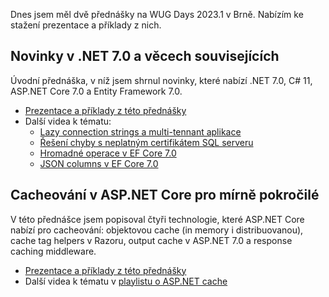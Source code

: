 <!-- dcterms:title = Prezentace a příklady z WUG Days 2023.1 v Brně -->
<!-- dcterms:abstract = Dnes jsem měl dvě přednášky na WUG Days 2023.1 v Brně. Nabízím ke stažení prezentace a příklady z nich. -->
<!-- dcterms:creator = Michal Altair Valášek -->
<!-- x4w:coverUrl = /cover-pictures/20230130-wug-days.jpg -->
<!-- x4w:pictureUrl = /perex-pictures/20230130-wug-days.jpg -->
<!-- x4w:pictureWidth = 150 -->
<!-- x4w:pictureHeight = 150 -->
<!-- x4w:category = Akce a události -->
<!-- dcterms:date = 2023-01-30 -->

Dnes jsem měl dvě přednášky na WUG Days 2023.1 v Brně. Nabízím ke stažení prezentace a příklady z nich.

## Novinky v .NET 7.0 a věcech souvisejících

Úvodní přednáška, v níž jsem shrnul novinky, které nabízí .NET 7.0, C# 11, ASP.NET Core 7.0 a Entity Framework 7.0.

* [Prezentace a příklady z této přednášky](https://www.cdn.altairis.cz/Blog/2023/20230130-WugDays-Samples-Novinky.zip)
* Další videa k tématu:
    * [Lazy connection strings a multi-tennant aplikace](https://www.youtube.com/watch?v=OM5Ztps0Hkc)
    * [Řešení chyby s neplatným certifikátem SQL serveru](https://www.youtube.com/watch?v=xG0OCG34kZE&)
    * [Hromadné operace v EF Core 7.0](https://www.youtube.com/watch?v=60PJAuUCiQY)
    * [JSON columns v EF Core 7.0](https://www.youtube.com/watch?v=UumW4ZBBhJM)

## Cacheování v ASP.NET Core pro mírně pokročilé

V této přednášce jsem popisoval čtyři technologie, které ASP.NET Core nabízí pro cacheování: objektovou cache (in memory i distribuovanou), cache tag helpers v Razoru, output cache v ASP.NET 7.0 a response caching middleware.

* [Prezentace a příklady z této přednášky](https://www.cdn.altairis.cz/Blog/2023/20230130-WugDays-Samples-Caching.zip)
* Další videa k tématu v [playlistu o ASP.NET cache](https://www.youtube.com/playlist?list=PLFZurxJN0pMbTTXyhI7SQIEEr04YlylPG)
